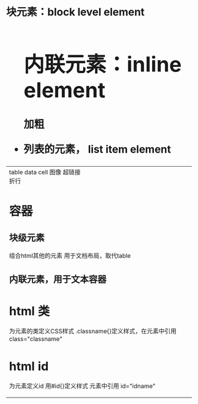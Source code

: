 # 块元素：block level element 
<h1> <p> <table> <ul> 

# 内联元素：inline element 
<b>加粗
<li> 列表的元素， list item element
<td> table data cell
<img>图像
<a>超链接
<br />折行

# 容器 

## <div> 块级元素 
组合html其他的元素 
用于文档布局，取代table 

## <span> 内联元素，用于文本容器



# html 类 
为元素的类定义CSS样式 .classname{}定义样式，在元素中引用class="classname"

# html id 
为元素定义id 用#id{}定义样式 元素中引用 id="idname"



